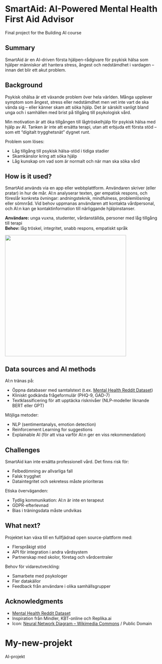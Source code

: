 # SmartAid: AI-Powered Mental Health First Aid Advisor

Final project for the Building AI course

## Summary

SmartAid är en AI-driven första hjälpen-rådgivare för psykisk hälsa som hjälper människor att hantera stress, ångest och nedstämdhet i vardagen – innan det blir ett akut problem.

## Background

Psykisk ohälsa är ett växande problem över hela världen. Många upplever symptom som ångest, stress eller nedstämdhet men vet inte vart de ska vända sig – eller känner skam att söka hjälp. Det är särskilt vanligt bland unga och i samhällen med brist på tillgång till psykologisk vård.

Min motivation är att öka tillgången till lågtröskelhjälp för psykisk hälsa med hjälp av AI. Tanken är inte att ersätta terapi, utan att erbjuda ett första stöd – som ett “digitalt trygghetsnät” dygnet runt.

Problem som löses:
* Låg tillgång till psykisk hälsa-stöd i tidiga stadier
* Skamkänslor kring att söka hjälp
* Låg kunskap om vad som är normalt och när man ska söka vård

## How is it used?

SmartAid används via en app eller webbplattform. Användaren skriver (eller pratar) in hur de mår. AI:n analyserar texten, ger empatisk respons, och föreslår konkreta övningar: andningsteknik, mindfulness, problemlösning eller sömnråd. Vid behov uppmanas användaren att kontakta vårdpersonal, och AI:n kan ge kontaktinformation till närliggande hjälpinstanser.

**Användare:** unga vuxna, studenter, vårdanställda, personer med låg tillgång till terapi  
**Behov:** låg tröskel, integritet, snabb respons, empatiskt språk

<img src="https://upload.wikimedia.org/wikipedia/commons/thumb/1/17/Neural_network.svg/640px-Neural_network.svg.png" width="400">

## Data sources and AI methods

AI:n tränas på:
- Öppna databaser med samtalstext (t.ex. [Mental Health Reddit Dataset](https://huggingface.co/datasets/mental_health))
- Kliniskt godkända frågeformulär (PHQ-9, GAD-7)
- Textklassificering för att upptäcka risknivåer (NLP-modeller liknande BERT eller GPT)

Möjliga metoder:
- NLP (sentimentanalys, emotion detection)
- Reinforcement Learning for suggestions
- Explainable AI (för att visa varför AI:n ger en viss rekommendation)

## Challenges

SmartAid kan inte ersätta professionell vård. Det finns risk för:
- Felbedömning av allvarliga fall
- Falsk trygghet
- Dataintegritet och sekretess måste prioriteras

Etiska överväganden:
- Tydlig kommunikation: AI:n är inte en terapeut
- GDPR-efterlevnad
- Bias i träningsdata måste undvikas

## What next?

Projektet kan växa till en fullfjädrad open source-plattform med:
- Flerspråkigt stöd
- API för integration i andra vårdsystem
- Partnerskap med skolor, företag och vårdcentraler

Behov för vidareutveckling:
- Samarbete med psykologer
- Fler datakällor
- Feedback från användare i olika samhällsgrupper

## Acknowledgments

* [Mental Health Reddit Dataset](https://huggingface.co/datasets/mental_health)
* Inspiration från Mindler, KBT-online och Replika.ai
* Icon: [Neural Network Diagram – Wikimedia Commons](https://commons.wikimedia.org/wiki/File:Neural_network.svg) / Public Domain
# My-new-projekt
AI-projekt
